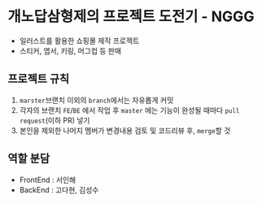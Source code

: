 # 개노답삼형제의 프로젝트 도전기 - NGGG
- 일러스트를 활용한 쇼핑몰 제작 프로젝트
- 스티커, 엽서, 키링, 머그컵 등 판매

</n>

## 프로젝트 규칙

1. `marster`브랜치 이외의 `branch`에서는 자유롭게 커밋
2. 각자의 브랜치 `FE`/`BE` 에서 작업 후 `master` 에는 기능이 완성될 때마다 `pull request`(이하 PR) 넣기
3. 본인을 제외한 나머지 멤버가 변경내용 검토 및 코드리뷰 후, `merge`할 것

</n>

## 역할 분담

- FrontEnd : 서인해
- BackEnd : 고다현, 김성수
